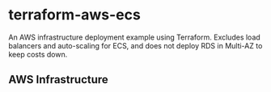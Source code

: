 # terraform-aws-ecs

An AWS infrastructure deployment example using Terraform. Excludes load balancers and auto-scaling for ECS, and does not deploy RDS in Multi-AZ to keep costs down.

## AWS Infrastructure
